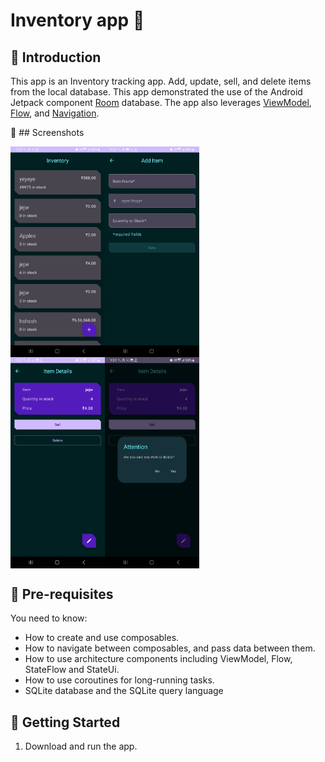 Inventory app 🛒
==================================

🚀 Introduction
------------

This app is an Inventory tracking app. Add, update, sell, and delete items from the local database.
This app demonstrated the use of the Android Jetpack component [Room](https://developer.android.com/training/data-storage/room) database.
The app also leverages [ViewModel](https://developer.android.com/topic/libraries/architecture/viewmodel),
[Flow](https://developer.android.com/kotlin/flow),
and [Navigation](https://developer.android.com/topic/libraries/architecture/navigation/).

🚀 ## Screenshots

<div style="display:flex;">
<img alt="App image" src="Screenshot/Screenshot_20230827_212911_Inventory.jpg" width="30%">
<img alt="App image" src="Screenshot/Screenshot_20230827_212915_Inventory.jpg" width="30%">
</div>

<div style="display:flex;">
<img alt="App image" src="Screenshot/Screenshot_20230827_212919_Inventory.jpg" width="30%">
<img alt="App image" src="Screenshot/Screenshot_20230827_212924_Inventory.jpg" width="30%">
</div>




🚀 Pre-requisites
--------------

You need to know:
- How to create and use composables.
- How to navigate between composables, and pass data between them.
- How to use architecture components including ViewModel, Flow, StateFlow and StateUi.
- How to use coroutines for long-running tasks.
- SQLite database and the SQLite query language


🚀 Getting Started
---------------

1. Download and run the app.
